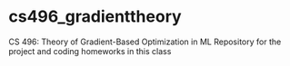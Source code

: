 # cs496_gradienttheory
CS 496: Theory of Gradient-Based Optimization in ML 
Repository for the project and coding homeworks in this class
